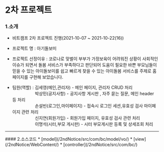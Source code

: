 # 2차 프로젝트
### 1.소개
   - 비트캠프 2차 프로젝트 진행(2021-10-07 ~ 2021-10-22(16))
   - 프로젝트 명 : 아기돌보미
   - 프로젝트 선정이유 : 코로나로 맞벌이 부부가 가정보육이 어려워진 상황이 사회적인 이슈가 되면서 돌봄 서비스가 부족하다고 판단되어 도움이 필요한 바쁜 부모님들이 믿을 수 있는 아이돌보미를 쉽고 빠르게 찾을 수 있는 아이돌봄 서비스를 주제로 홈페이지를 구현해 보았습니다. 

   - 팀원(역할) :  김세영(메인,관리자) - 메인 페이지, 관리자 CRUD 처리 <br>
　　　　　&nbsp;박상민(공지사항) - 공지사항 게시판 , 자주 묻는 질문, 메인 header 등 처리 <br>
　　　　　&nbsp;손설빈(로그인,마이페이지) - 접속시 로그인 세션,유효성 검사 마이페이지 관련 처리 <br>
　　　　　&nbsp;신지연(회원가입) - 회원가입 페이지, 유효성 검사 관련 처리 <br>
　　　　　&nbsp;이명석(시터,부모 게시판) - 시터 부모게시판 등록 및 상세조회 처리 <br>
<hr/>               
#### 2.소스코드
  * [model](/2ndNotice/src/com/bc/model/vo/)
  * [view](/2ndNotice/WebContent/)
  * [controller](/2ndNotice/src/com/bc/)

